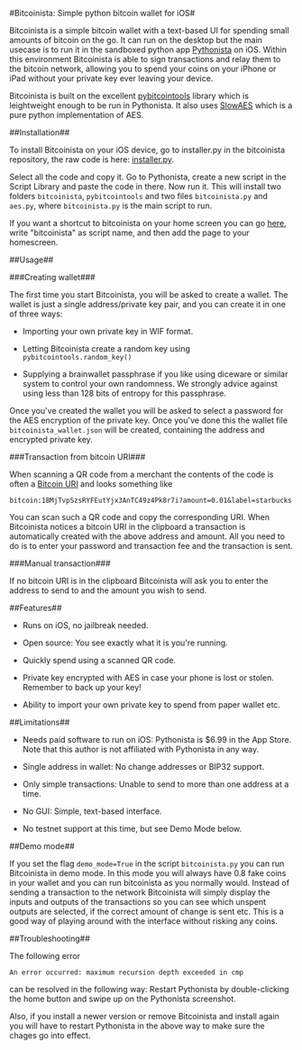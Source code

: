 #Bitcoinista: Simple python bitcoin wallet for iOS#

Bitcoinista is a simple bitcoin wallet with a text-based UI for
spending small amounts of bitcoin on the go. It can run on the desktop
but the main usecase is to run it in the sandboxed python app
[Pythonista](http://omz-software.com/pythonista/) on iOS. Within this
environment Bitcoinista is able to sign transactions and relay them to
the bitcoin network, allowing you to spend your coins on your iPhone
or iPad without your private key ever leaving your device.

Bitcoinista is built on the excellent
[pybitcointools](https://github.com/vbuterin/pybitcointools) library
which is leightweight enough to be run in Pythonista. It also uses
[SlowAES](https://code.google.com/p/slowaes/) which is a pure python
implementation of AES.

##Installation##

To install Bitcoinista on your iOS device, go to installer.py in the
bitcoinista repository, the raw code is here:
[installer.py](https://raw.githubusercontent.com/christianlundkvist/bitcoinista/master/installer.py).

Select all the code and copy it. Go to Pythonista, create a new script
in the Script Library and paste the code in there. Now run it. This
will install two folders `bitcoinista`, `pybitcointools` and two files
`bitcoinista.py` and `aes.py`, where `bitcoinista.py` is the main
script to run.

If you want a shortcut to bitcoinista on your home screen you can go
[here](http://omz-software.com/pythonista/shortcut/), write
"bitcoinista" as script name, and then add the page to your
homescreen.

##Usage##

###Creating wallet###

The first time you start Bitcoinista, you will be asked to create a
wallet. The wallet is just a single address/private key pair, and you
can create it in one of three ways:

* Importing your own private key in WIF format.

* Letting Bitcoinista create a random key using `pybitcointools.random_key()`

* Supplying a brainwallet passphrase if you like using diceware or
  similar system to control your own randomness. We strongly advice
  against using less than 128 bits of entropy for this passphrase.

Once you've created the wallet you will be asked to select a password
for the AES encryption of the private key. Once you've done this the
wallet file `bitcoinista_wallet.json` will be created, containing the
address and encrypted private key.

###Transaction from bitcoin URI###

When scanning a QR code from a merchant the contents of the code is
often a [Bitcoin URI][btcuri] and looks something like

    bitcoin:1BMjTvpSzsRYFEutYjx3AnTC49z4Pk8r7i?amount=0.01&label=starbucks

You can scan such a QR code and copy the corresponding URI. When
Bitcoinista notices a bitcoin URI in the clipboard a transaction is
automatically created with the above address and amount. All you need
to do is to enter your password and transaction fee and the
transaction is sent.

###Manual transaction###

If no bitcoin URI is in the clipboard Bitcoinista will ask you to
enter the address to send to and the amount you wish to send.

##Features##

* Runs on iOS, no jailbreak needed.

* Open source: You see exactly what it is you're running.

* Quickly spend using a scanned QR code.

* Private key encrypted with AES in case your phone is lost or
  stolen. Remember to back up your key!

* Ability to import your own private key to spend from paper wallet
  etc.

##Limitations##

* Needs paid software to run on iOS: Pythonista is $6.99 in the App
  Store. Note that this author is not affiliated with Pythonista in
  any way.

* Single address in wallet: No change addresses or BIP32 support.

* Only simple transactions: Unable to send to more than one address at
  a time.

* No GUI: Simple, text-based interface.

* No testnet support at this time, but see Demo Mode below.

##Demo mode##

If you set the flag `demo_mode=True` in the script `bitcoinista.py`
you can run Bitcoinista in demo mode. In this mode you will always
have 0.8 fake coins in your wallet and you can run bitcoinista as you
normally would. Instead of sending a transaction to the network
Bitcoinista will simply display the inputs and outputs of the
transactions so you can see which unspent outputs are selected, if the
correct amount of change is sent etc. This is a good way of playing
around with the interface without risking any coins.

##Troubleshooting##

The following error

    An error occurred: maximum recursion depth exceeded in cmp

can be resolved in the following way: Restart Pythonista by
double-clicking the home button and swipe up on the Pythonista
screenshot.

Also, if you install a newer version or remove Bitcoinista and install
again you will have to restart Pythonista in the above way to make
sure the chages go into effect.


[btcuri]: https://github.com/bitcoin/bips/blob/master/bip-0021.mediawiki
